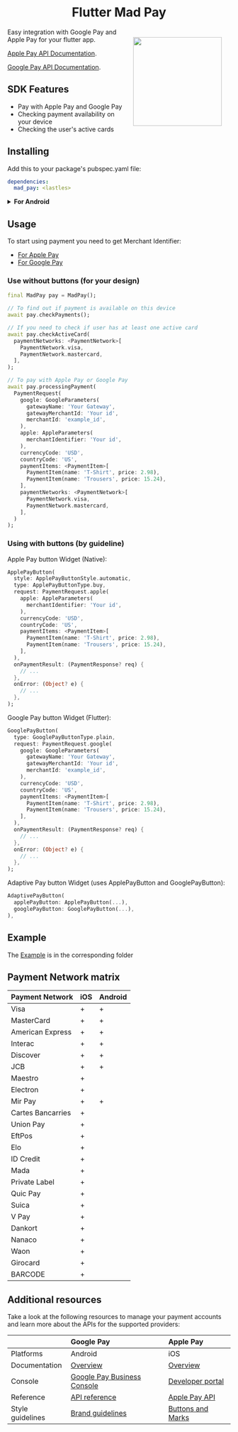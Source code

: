<h1 align="center">Flutter Mad Pay</h1>

<a href="https://madbrains.ru/"><img src="https://firebasestorage.googleapis.com/v0/b/mad-brains-web.appspot.com/o/logo.png?alt=media" width="200" align="right" style="margin: 20px;"/></a>

Easy integration with Google Pay and Apple Pay for your flutter app.

[Apple Pay API Documentation][apple].

[Google Pay API Documentation][google].

## SDK Features
* Pay with Apple Pay and Google Pay
* Checking payment availability on your device
* Checking the user's active cards

## Installing
Add this to your package's pubspec.yaml file:
```yaml
dependencies:
  mad_pay: <lastles>
```

<details><summary><b>For Android</b></summary>
  <ul>
    <li>In the file <code>[project_name]/android/app/build.gradle</code>, set <code>minSdkVersion</code> to at least version 21.</li>
    <li>In the file <code>[project_name]/android/app/build.gradle</code>, add the line <code>proguardFiles getDefaultProguardFile('proguard-android-optimize.txt'), 'proguard-rules.pro'</code> to <code>buildTypes.release</code></li>
    <li>Create the <code>proguard-rules.pro</code> file in the <code>[project_name]/android/app</code> folder and add the line <code>-keep class * extends com.google.protobuf.GeneratedMessageLite { *; }</code></li>
  </ul>
  <b>An example can be found in: <code>example/android/app</code></b>
</details>


## Usage
To start using payment you need to get Merchant Identifier:
* [For Apple Pay][apple_merchant]
* [For Google Pay][google_merchant]

### Use without buttons (for your design)
```dart
final MadPay pay = MadPay();

// To find out if payment is available on this device
await pay.checkPayments();

// If you need to check if user has at least one active card
await pay.checkActiveCard(
  paymentNetworks: <PaymentNetwork>[
    PaymentNetwork.visa,
    PaymentNetwork.mastercard,
  ],
);

// To pay with Apple Pay or Google Pay
await pay.processingPayment(
  PaymentRequest(
    google: GoogleParameters(
      gatewayName: 'Your Gateway',
      gatewayMerchantId: 'Your id',
      merchantId: 'example_id',
    ),
    apple: AppleParameters(
      merchantIdentifier: 'Your id',
    ),
    currencyCode: 'USD',
    countryCode: 'US',
    paymentItems: <PaymentItem>[
      PaymentItem(name: 'T-Shirt', price: 2.98),
      PaymentItem(name: 'Trousers', price: 15.24),
    ],
    paymentNetworks: <PaymentNetwork>[
      PaymentNetwork.visa,
      PaymentNetwork.mastercard,
    ],
  )
);
```

### Using with buttons (by guideline)

Apple Pay button Widget (Native):

```dart
ApplePayButton(
  style: ApplePayButtonStyle.automatic,
  type: ApplePayButtonType.buy,
  request: PaymentRequest.apple(
    apple: AppleParameters(
      merchantIdentifier: 'Your id',
    ),
    currencyCode: 'USD',
    countryCode: 'US',
    paymentItems: <PaymentItem>[
      PaymentItem(name: 'T-Shirt', price: 2.98),
      PaymentItem(name: 'Trousers', price: 15.24),
    ],
  ),
  onPaymentResult: (PaymentResponse? req) {
    // ...
  },
  onError: (Object? e) {
    // ...
  },
);
```

Google Pay button Widget (Flutter):

```dart
GooglePayButton(
  type: GooglePayButtonType.plain,
  request: PaymentRequest.google(
    google: GoogleParameters(
      gatewayName: 'Your Gateway',
      gatewayMerchantId: 'Your id',
      merchantId: 'example_id',
    ),
    currencyCode: 'USD',
    countryCode: 'US',
    paymentItems: <PaymentItem>[
      PaymentItem(name: 'T-Shirt', price: 2.98),
      PaymentItem(name: 'Trousers', price: 15.24),
    ],
  ),
  onPaymentResult: (PaymentResponse? req) {
    // ...
  },
  onError: (Object? e) {
    // ...
  },
);
```

Adaptive Pay button Widget (uses ApplePayButton and GooglePayButton):

```dart
AdaptivePayButton(
  applePayButton: ApplePayButton(...),
  googlePayButton: GooglePayButton(...),
),
```

## Example
The [Example][example] is in the corresponding folder

## Payment Network matrix

| Payment Network   | iOS | Android |
|-------------------|-----|---------|
| Visa              | +   | +       |
| MasterCard        | +   | +       |
| American Express  | +   | +       |
| Interac           | +   | +       |
| Discover          | +   | +       |
| JCB               | +   | +       |
| Maestro           | +   |         |
| Electron          | +   |         |
| Mir Pay           | +   | +       |
| Cartes Bancarries | +   |         |
| Union Pay         | +   |         |
| EftPos            | +   |         |
| Elo               | +   |         |
| ID Credit         | +   |         |
| Mada              | +   |         |
| Private Label     | +   |         |
| Quic Pay          | +   |         |
| Suica             | +   |         |
| V Pay             | +   |         |
| Dankort           | +   |         |
| Nanaco            | +   |         |
| Waon              | +   |         |
| Girocard          | +   |         |
| BARCODE           | +   |         |

## Additional resources
Take a look at the following resources to manage your payment accounts and learn more about the APIs for the supported providers:

|  | Google Pay | Apple Pay |
|:---|:---|:---|
| Platforms | Android | iOS |
| Documentation | [Overview](https://developers.google.com/pay/api/android/overview) | [Overview](https://developer.apple.com/apple-pay/implementation/)
| Console | [Google Pay Business Console](https://pay.google.com/business/console/) |  [Developer portal](https://developer.apple.com/account/)  |
| Reference | [API reference](https://developers.google.com/pay/api/android/reference/client) | [Apple Pay API](https://developer.apple.com/documentation/passkit/apple_pay/)
| Style guidelines | [Brand guidelines](https://developers.google.com/pay/api/android/guides/brand-guidelines) | [Buttons and Marks](https://developer.apple.com/design/human-interface-guidelines/apple-pay/overview/buttons-and-marks/)

[apple]: https://developer.apple.com/documentation/passkit/apple_pay/setting_up_apple_pay_requirements
[google]: https://developers.google.com/pay/api/android/overview
[apple_merchant]: https://help.apple.com/developer-account/#/devb2e62b839?sub=dev103e030bb
[google_merchant]: https://developers.google.com/pay/api#participating-processors
[example]: https://github.com/MadBrains/Mad-Pay-Flutter/tree/main/example/